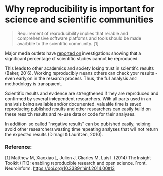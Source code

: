 # Why reproducibility is important for science and scientific communities

> Requirement of reproducibility implies that reliable and comprehensive software platforms and tools should be made available to the scientific community. [1]  

Major media outlets have [reported on](https://www.theguardian.com/science/2018/aug/27/attempt-to-replicate-major-social-scientific-findings-of-past-decade-fails) investigations showing that a significant percentage of scientific studies cannot be reproduced.

This leads to other academics and society losing trust in scientific results (Baker, 2016). Working reproducibly means others can check your results - even early on in the research process. Thus, the full analysis and methodology is transparent.

Scientific results and evidence are strengthened if they are reproduced and confirmed by several independent researchers. With all parts used in an analysis being available and/or documented, valuable time is saved reproducing published results and other researchers can easily build on these resarch results and re-use data or code for their analyses.

In addition, so called "negative results" can be published easily, helping avoid other researchers wasting time repeating analyses that will not return the expected results (Dirnagl & Lauritzen, 2010).

### Reference:

[1] Matthew M, Xiaoxiao L, Julien J, Charles M, Luis I. (2014) The Insight Toolkit (ITK): enabling reproducible research and open science. Front. Neuroinform. https://doi.org/10.3389/fninf.2014.00013
